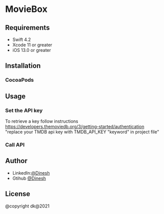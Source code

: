 # MovieBox

## Requirements

- Swift 4.2
- Xcode 11 or greater
- iOS 13.0 or greater

## Installation

### CocoaPods

## Usage

### Set the API key
To retrieve a key follow instructions https://developers.themoviedb.org/3/getting-started/authentication
"replace your TMDB api key with TMDB_API_KEY "keyword" in project file"
  
### Call API

## Author
- LinkedIn:[@Dinesh](https://www.linkedin.com/in/idktanwar/)
- Gtihub [@Dinesh](https://github.com/idktanwar/)

## License
@copyright dk@2021
